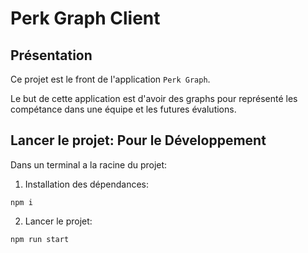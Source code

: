 # Perk Graph Client

## Présentation
Ce projet est le front de l'application `Perk Graph`.

Le but de cette application est d'avoir des graphs pour représenté les compétance dans une équipe et les futures évalutions.

## Lancer le projet: Pour le Développement
Dans un terminal a la racine du projet:
1. Installation des dépendances:
```npm
npm i
``` 
2. Lancer le projet:
```npm
npm run start
```